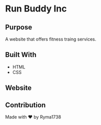 # Run Buddy Inc

## Purpose
A website that offers fitness traing services.

## Built With 
* HTML
* CSS

## Website


## Contribution 
Made with ❤️ by Ryma1738


